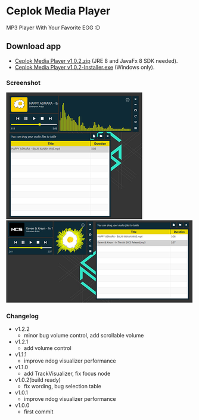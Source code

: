# Ceplok Media Player
 MP3 Player With Your Favorite EGG :D

## Download app
  - [Ceplok Media Player v1.0.2.zip](https://github.com/rizalmf/Ceplok-Player/raw/filerepo/out/Ceplok%20Media%20PlayerV1.0.2.zip) (JRE 8 and JavaFx 8 SDK needed).
  - [Ceplok Media Player v1.0.2-Installer.exe](https://github.com/rizalmf/Ceplok-Player/raw/filerepo/out/Ceplok%20Media%20PlayerV1.0.2-Installer.exe) (Windows only).

### Screenshot
![1](1fix.PNG)
![2](2fix.PNG)

### Changelog
- v1.2.2
   - minor bug volume control, add scrollable volume
- v1.2.1
   - add volume control
- v1.1.1
   - improve ndog visualizer performance
- v1.1.0
   - add TrackVisualizer, fix focus node
- v1.0.2(build ready)
   - fix wording, bug selection table
- v1.0.1
   - improve ndog visualizer performance
- v1.0.0
   - first commit

